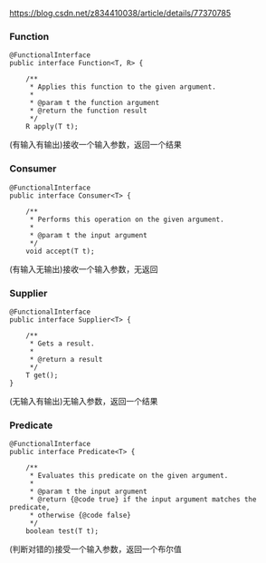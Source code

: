 https://blog.csdn.net/z834410038/article/details/77370785

### Function
```
@FunctionalInterface
public interface Function<T, R> {

    /**
     * Applies this function to the given argument.
     *
     * @param t the function argument
     * @return the function result
     */
    R apply(T t);
```
(有输入有输出)接收一个输入参数，返回一个结果

### Consumer
```
@FunctionalInterface
public interface Consumer<T> {

    /**
     * Performs this operation on the given argument.
     *
     * @param t the input argument
     */
    void accept(T t);
```
(有输入无输出)接收一个输入参数，无返回

### Supplier
```
@FunctionalInterface
public interface Supplier<T> {

    /**
     * Gets a result.
     *
     * @return a result
     */
    T get();
}
```
(无输入有输出)无输入参数，返回一个结果


### Predicate
```
@FunctionalInterface
public interface Predicate<T> {

    /**
     * Evaluates this predicate on the given argument.
     *
     * @param t the input argument
     * @return {@code true} if the input argument matches the predicate,
     * otherwise {@code false}
     */
    boolean test(T t);
```
(判断对错的)接受一个输入参数，返回一个布尔值









